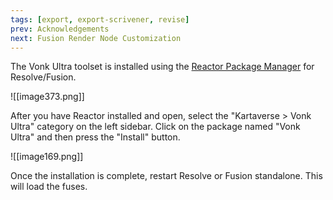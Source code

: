 ```yaml
---
tags: [export, export-scrivener, revise]
prev: Acknowledgements
next: Fusion Render Node Customization
---
```


The Vonk Ultra toolset is installed using the [Reactor Package Manager](https://www.steakunderwater.com/wesuckless/viewtopic.php?f=32&t=3067) for Resolve/Fusion.

![[image373.png]]

After you have Reactor installed and open, select the "Kartaverse \> Vonk Ultra" category on the left sidebar. Click on the package named "Vonk Ultra" and then press the "Install" button.

![[image169.png]]

Once the installation is complete, restart Resolve or Fusion standalone. This will load the fuses.